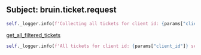 ## Subject: bruin.ticket.request

```python
self._logger.info(f'Collecting all tickets for client id: {params["client_id"]}...')
```

[get_all_filtered_tickets](../repositories/bruin_repository/get_all_filtered_tickets.md)

```python
self._logger.info(f'All tickets for client id: {params["client_id"]} sent')
```
